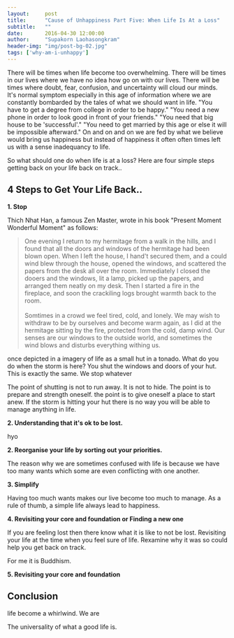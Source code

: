 ```yaml
---
layout:     post
title:      "Cause of Unhappiness Part Five: When Life Is At a Loss"
subtitle:   ""
date:       2016-04-30 12:00:00
author:     "Supakorn Laohasongkram"
header-img: "img/post-bg-02.jpg"
tags: ['why-am-i-unhappy']
---
```


There will be times when life become too overwhelming. There will be times in our lives where we have no idea how go on with our lives. There will be times where doubt, fear, confusion, and uncertainty will cloud our minds. It's normal symptom especially in this age of information where we are constantly bombarded by the tales of what we should want in life. "You have to get a degree from college in order to be happy." "You need a new phone in order to look good in front of your friends." "You need that big house to be 'successful'." "You need to get married by this age or else it will be impossible afterward." On and on and on we are fed by what we believe would bring us happiness but instead of happiness it often often times left us with a sense inadequancy to life.

So what should one do when life is at a loss? Here are four simple steps getting back on your life back on track..

 <h2>4 Steps to Get Your Life Back..</h2>
<p><strong>1. Stop</strong></p>

<p>
Thich Nhat Han, a famous Zen Master, wrote in his book "Present Moment Wonderful Moment" as follows:

<blockquote>One evening I return to my hermitage from a walk in the hills, and I found that all the doors and windows of the hermitage had been blown open. When I left the house, I hand't secured them, and a could wind blew through the house, opened the windows, and scattered the papers from the desk all over the room. Immediately I closed the dooers and the windows, lit a lamp, picked up the papers, and arranged them neatly on my desk. Then I started a fire in the fireplace, and soon the crackiling logs brought warmth back to the room.<br><br>
Somtimes in a crowd we feel tired, cold, and lonely. We may wish to withdraw to be by ourselves and become warm again, as I did at the hermitage sitting by the fire, protected from the cold, damp wind. Our senses are our windows to the outside world, and sometimes the wind blows and disturbs everything withing us.</blockquote>

 once depicted in a imagery of life as a small hut in a tonado. What do you do when the storm is here? You shut the windows and doors of your hut. This is exactly the same. We stop whatever 

The point of shutting is not to run away. It is not to hide. The point is to prepare and strength oneself. the point is to give oneself a place to start anew. If the storm is hitting your hut there is no way you will be able to manage anything in life.
</p>

<strong>2. Understanding that it's ok to be lost.</strong>

<p>hyo</p>

<strong>2. Reorganise your life by sorting out your priorities.</strong>

<p>The reason why we are sometimes confused with life is because we have too many wants which some are even conflicting with one another.
</p>

<strong>3. Simplify</strong>

<p>Having too much wants makes our live become too much to manage. As a rule of thumb, a simple life always lead to happiness.</p>

<strong>4. Revisiting your core and foundation or Finding a new one</strong>

<p>If you are feeling lost then there know what it is like to not be lost. Revisiting your life at the time when you feel sure of life. Rexamine why it was so could help you get back on track.</p>

<p>For me it is Buddhism.</p>

<strong>5. Revisiting your core and foundation</strong>



<h2>Conclusion</h2>


 life become a whirlwind. We are 

The universality of what a good life is. 

